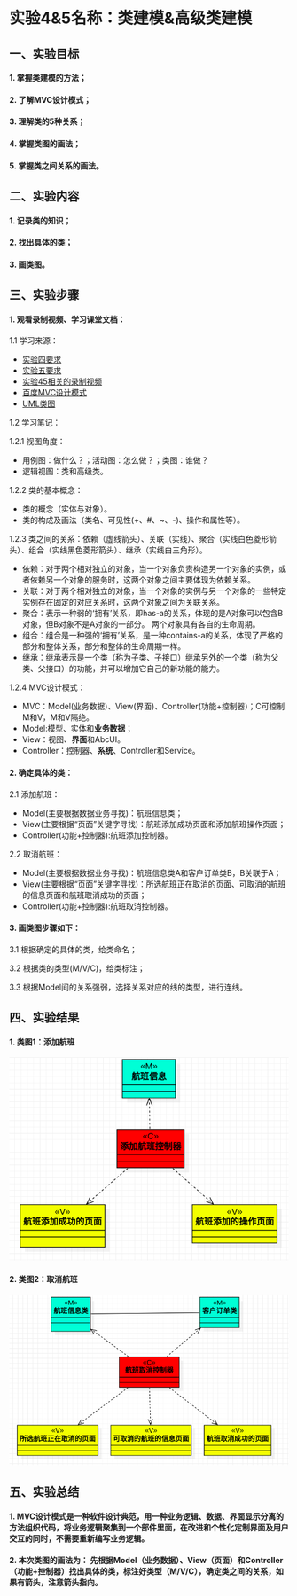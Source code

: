 # 实验4&5名称：类建模&高级类建模

## 一、实验目标

#### 1. 掌握类建模的方法；
#### 2. 了解MVC设计模式；
#### 3. 理解类的5种关系；
#### 4. 掌握类图的画法；
#### 5. 掌握类之间关系的画法。

## 二、实验内容

#### 1. 记录类的知识；
#### 2. 找出具体的类；
#### 3. 画类图。

## 三、实验步骤

#### 1. 观看录制视频、学习课堂文档：
1.1 学习来源：
- [实验四要求](https://github.com/hzuapps/uml-modeling-2020/issues/4)
- [实验五要求](https://github.com/hzuapps/uml-modeling-2020/issues/5)
- [实验45相关的录制视频](https://space.bilibili.com/44472532/ )
- [百度MVC设计模式](https://baike.baidu.com/item/MVC%E6%A1%86%E6%9E%B6/9241230?fromtitle=MVC%E8%AE%BE%E8%AE%A1%E6%A8%A1%E5%BC%8F&fromid=8160955&fr=aladdin)
- [UML类图](https://www.jianshu.com/p/57620b762160)

1.2 学习笔记：

1.2.1 视图角度：
- 用例图：做什么？；活动图：怎么做？；类图：谁做？
- 逻辑视图：类和高级类。

1.2.2 类的基本概念：
- 类的概念（实体与对象）。
- 类的构成及画法（类名、可见性(+、#、~、-)、操作和属性等）。

1.2.3 类之间的关系：依赖（虚线箭头）、关联（实线）、聚合（实线白色菱形箭头）、组合（实线黑色菱形箭头）、继承（实线白三角形）。
- 依赖：对于两个相对独立的对象，当一个对象负责构造另一个对象的实例，或者依赖另一个对象的服务时，这两个对象之间主要体现为依赖关系。
- 关联：对于两个相对独立的对象，当一个对象的实例与另一个对象的一些特定实例存在固定的对应关系时，这两个对象之间为关联关系。
- 聚合：表示一种弱的‘拥有’关系，即has-a的关系，体现的是A对象可以包含B对象，但B对象不是A对象的一部分。 两个对象具有各自的生命周期。
- 组合：组合是一种强的‘拥有’关系，是一种contains-a的关系，体现了严格的部分和整体关系，部分和整体的生命周期一样。
- 继承：继承表示是一个类（称为子类、子接口）继承另外的一个类（称为父类、父接口）的功能，并可以增加它自己的新功能的能力。

1.2.4 MVC设计模式：
- MVC：Model(业务数据)、View(界面)、Controller(功能+控制器)；C可控制M和V，M和V隔绝。
- Model:模型、实体和**业务数据**；
- View：视图、**界面**和AbcUI。
- Controller：控制器、**系统**、Controller和Service。

#### 2. 确定具体的类：

2.1 添加航班：
- Model(主要根据数据业务寻找)：航班信息类；
- View(主要根据“页面”关键字寻找)：航班添加成功页面和添加航班操作页面；
- Controller(功能+控制器):航班添加控制器。

2.2 取消航班：
- Model(主要根据数据业务寻找)：航班信息类A和客户订单类B，B关联于A；
- View(主要根据“页面”关键字寻找)：所选航班正在取消的页面、可取消的航班的信息页面和航班取消成功的页面；
- Controller(功能+控制器):航班取消控制器。

#### 3. 画类图步骤如下：

3.1 根据确定的具体的类，给类命名；

3.2 根据类的类型(M/V/C)，给类标注；

3.3 根据Model间的关系强弱，选择关系对应的线的类型，进行连线。

## 四、实验结果

#### 1. 类图1：添加航班
![ClassDiagram1](./lab4&5_ClassDiagram1.png)

#### 2. 类图2：取消航班
![ClassDiagram2](./lab4&5_ClassDiagram2.png)

## 五、实验总结

#### 1. MVC设计模式是一种软件设计典范，用一种业务逻辑、数据、界面显示分离的方法组织代码，将业务逻辑聚集到一个部件里面，在改进和个性化定制界面及用户交互的同时，不需要重新编写业务逻辑。

#### 2. 本次类图的画法为： 先根据Model（业务数据）、View（页面）和Controller（功能+控制器）找出具体的类，标注好类型（M/V/C），确定类之间的关系，如果有箭头，注意箭头指向。

